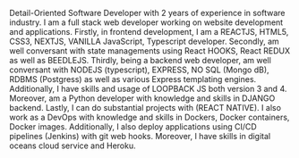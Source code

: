 Detail-Oriented Software Developer with 2 years of experience in software industry. I am a full stack web developer
working on website development and applications. Firstly, in frontend development, I am a REACTJS, HTML5,
CSS3, NEXTJS, VANILLA JavaScript, Typescript developer. Secondly, am well conversant with state
managements using React HOOKS, React REDUX as well as BEEDLEJS. Thirdly, being a backend web developer,
am well conversant with NODEJS (typescript), EXPRESS, NO SQL (Mongo dB), RDBMS (Postgress) as well as
various Express templating engines. Additionally, I have skills and usage of LOOPBACK JS both version 3 and 4.
Moreover, am a Python developer with knowledge and skills in DJANGO backend. Lastly, I can do substantial
projects with (REACT NATIVE).
I also work as a DevOps with knowledge and skills in Dockers, Docker containers, Docker images. Additionally, I
also deploy applications using CI/CD pipelines (Jenkins) with git web hooks. Moreover, I have skills in digital
oceans cloud service and Heroku.
